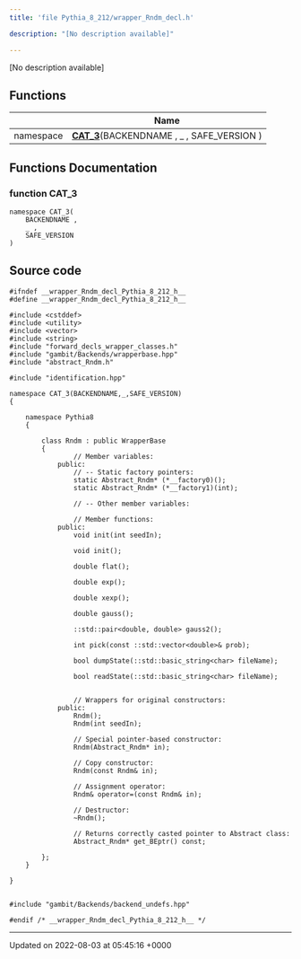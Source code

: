 ```yaml
---
title: 'file Pythia_8_212/wrapper_Rndm_decl.h'

description: "[No description available]"

---
```







[No description available]

## Functions

|                | Name           |
| -------------- | -------------- |
| namespace | **[CAT_3](/documentation/code/darkbit/files/wrapper__rndm__decl_8h/#function-cat-3)**(BACKENDNAME , _ , SAFE_VERSION ) |


## Functions Documentation

### function CAT_3

```
namespace CAT_3(
    BACKENDNAME ,
    _ ,
    SAFE_VERSION 
)
```




## Source code

```
#ifndef __wrapper_Rndm_decl_Pythia_8_212_h__
#define __wrapper_Rndm_decl_Pythia_8_212_h__

#include <cstddef>
#include <utility>
#include <vector>
#include <string>
#include "forward_decls_wrapper_classes.h"
#include "gambit/Backends/wrapperbase.hpp"
#include "abstract_Rndm.h"

#include "identification.hpp"

namespace CAT_3(BACKENDNAME,_,SAFE_VERSION)
{
    
    namespace Pythia8
    {
        
        class Rndm : public WrapperBase
        {
                // Member variables: 
            public:
                // -- Static factory pointers: 
                static Abstract_Rndm* (*__factory0)();
                static Abstract_Rndm* (*__factory1)(int);
        
                // -- Other member variables: 
        
                // Member functions: 
            public:
                void init(int seedIn);
        
                void init();
        
                double flat();
        
                double exp();
        
                double xexp();
        
                double gauss();
        
                ::std::pair<double, double> gauss2();
        
                int pick(const ::std::vector<double>& prob);
        
                bool dumpState(::std::basic_string<char> fileName);
        
                bool readState(::std::basic_string<char> fileName);
        
        
                // Wrappers for original constructors: 
            public:
                Rndm();
                Rndm(int seedIn);
        
                // Special pointer-based constructor: 
                Rndm(Abstract_Rndm* in);
        
                // Copy constructor: 
                Rndm(const Rndm& in);
        
                // Assignment operator: 
                Rndm& operator=(const Rndm& in);
        
                // Destructor: 
                ~Rndm();
        
                // Returns correctly casted pointer to Abstract class: 
                Abstract_Rndm* get_BEptr() const;
        
        };
    }
    
}


#include "gambit/Backends/backend_undefs.hpp"

#endif /* __wrapper_Rndm_decl_Pythia_8_212_h__ */
```


-------------------------------

Updated on 2022-08-03 at 05:45:16 +0000
